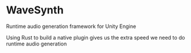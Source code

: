 # WaveSynth
Runtime audio generation framework for Unity Engine

Using Rust to build a native plugin gives us the extra speed we need to do runtime audio generation
